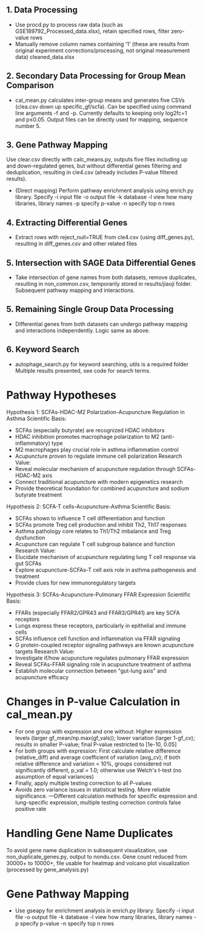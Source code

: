 ## 1. Data Processing

* Use procd.py to process raw data (such as GSE189792_Processed_data.xlsx), retain specified rows, filter zero-value rows
* Manually remove column names containing '1' (these are results from original experiment corrections/processing, not original measurement data) cleaned_data.xlsx

## 2. Secondary Data Processing for Group Mean Comparison

* cal_mean.py calculates inter-group means and generates five CSVs (clea.csv down up specific_gf/scfa). Can be specified using command line arguments -f and -p. Currently defaults to keeping only log2fc=1 and p≤0.05. Output files can be directly used for mapping, sequence number 5.

## 3. Gene Pathway Mapping

Use clear.csv directly with calc_means.py, outputs five files including up and down-regulated genes, but without differential genes filtering and deduplication, resulting in cle4.csv (already includes P-value filtered results).

* (Direct mapping) Perform pathway enrichment analysis using enrich.py library. Specify -i input file -o output file -k database -l view how many libraries, library names -p specify p-value -n specify top n rows

## 4. Extracting Differential Genes

* Extract rows with reject_null=TRUE from cle4.csv (using diff_genes.py), resulting in diff_genes.csv and other related files

## 5. Intersection with SAGE Data Differential Genes

* Take intersection of gene names from both datasets, remove duplicates, resulting in non_common.csv, temporarily stored in results/jiaoji folder. Subsequent pathway mapping and interactions.

## 5. Remaining Single Group Data Processing

- Differential genes from both datasets can undergo pathway mapping and interactions independently. Logic same as above.

## 6. Keyword Search

* autophage_search.py for keyword searching, utils is a required folder
  Multiple results presented, see code for search terms.

# Pathway Hypotheses

Hypothesis 1: SCFAs-HDAC-M2 Polarization-Acupuncture Regulation in Asthma
Scientific Basis:
- SCFAs (especially butyrate) are recognized HDAC inhibitors
- HDAC inhibition promotes macrophage polarization to M2 (anti-inflammatory) type
- M2 macrophages play crucial role in asthma inflammation control
- Acupuncture proven to regulate immune cell polarization
Research Value:
- Reveal molecular mechanism of acupuncture regulation through SCFAs-HDAC-M2 axis
- Connect traditional acupuncture with modern epigenetics research
- Provide theoretical foundation for combined acupuncture and sodium butyrate treatment

Hypothesis 2: SCFA-T cells-Acupuncture-Asthma
Scientific Basis:
- SCFAs shown to influence T cell differentiation and function
- SCFAs promote Treg cell production and inhibit Th2, Th17 responses
- Asthma pathology core relates to Th1/Th2 imbalance and Treg dysfunction
- Acupuncture can regulate T cell subgroup balance and function
Research Value:
- Elucidate mechanism of acupuncture regulating lung T cell response via gut SCFAs
- Explore acupuncture-SCFAs-T cell axis role in asthma pathogenesis and treatment
- Provide clues for new immunoregulatory targets

Hypothesis 3: SCFAs-Acupuncture-Pulmonary FFAR Expression
Scientific Basis:
- FFARs (especially FFAR2/GPR43 and FFAR3/GPR41) are key SCFA receptors
- Lungs express these receptors, particularly in epithelial and immune cells
- SCFAs influence cell function and inflammation via FFAR signaling
- G protein-coupled receptor signaling pathways are known acupuncture targets
Research Value:
- Investigate if/how acupuncture regulates pulmonary FFAR expression
- Reveal SCFAs-FFAR signaling role in acupuncture treatment of asthma
- Establish molecular connection between "gut-lung axis" and acupuncture efficacy

# Changes in P-value Calculation in cal_mean.py

* For one group with expression and one without: Higher expression levels (larger gf_mean/np.max(gf_vals)); lower variation (larger 1-gf_cv); results in smaller P-value; final P-value restricted to [1e-10, 0.05]
* For both groups with expression: First calculate relative difference (relative_diff) and average coefficient of variation (avg_cv); if both relative difference and variation < 10%, groups considered not significantly different, p_val = 1.0; otherwise use Welch's t-test (no assumption of equal variances)
* Finally, apply multiple testing correction to all P-values
* Avoids zero variance issues in statistical testing. More reliable significance. —Different calculation methods for specific expression and lung-specific expression, multiple testing correction controls false positive rate

# Handling Gene Name Duplicates

   To avoid gene name duplication in subsequent visualization, use non_duplicate_genes.py, output to nondu.csv. Gene count reduced from 30000+ to 10000+, file usable for heatmap and volcano plot visualization (processed by gene_analysis.py)

# Gene Pathway Mapping

* Use gseapy for enrichment analysis in enrich.py library. Specify -i input file -o output file -k database -l view how many libraries, library names -p specify p-value -n specify top n rows

